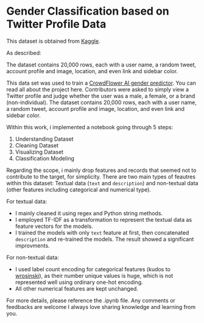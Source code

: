 # Gender Classification based on Twitter Profile Data

This dataset is obtained from [Kaggle](https://www.kaggle.com/crowdflower/twitter-user-gender-classification).

As described:

The dataset contains 20,000 rows, each with a user name, a random tweet, account profile and image, location, and even link and sidebar color.

This data set was used to train a [CrowdFlower AI gender predictor](https://www.figure-eight.com/using-machine-learning-to-predict-gender/). You can read all about the project here. Contributors were asked to simply view a Twitter profile and judge whether the user was a male, a female, or a brand (non-individual). The dataset contains 20,000 rows, each with a user name, a random tweet, account profile and image, location, and even link and sidebar color.

Within this work, i implemented a notebook going through 5 steps:
1. Understanding Dataset
2. Cleaning Dataset
3. Visualizing Dataset
4. Classification Modeling

Regarding the scope, i mainly drop features and records that seemed not to contribute to the target, for simplicity. There are two main types of feautres within this dataset: Textual data (`text` and `description`) and non-textual data (other features including categorical and numerical type).

For textual data:
- I mainly cleaned it using regex and Python string methods.
- I employed TF-IDF as a transformation to represent the textual data as feature vectors for the models.
- I trained the models with only `text` feature at first, then concatenated `description` and re-trained the models. The result showed a significant improvments.

For non-textual data:
- I used label count encoding for categorical features (kudos to [wrosinski](https://wrosinski.github.io/fe_categorical_encoding/)), as their number unique values is huge, which is not represented well using ordinary one-hot encoding.
- All other numerical features are kept unchanged.

For more details, please reference the .ipynb file. Any comments or feedbacks are welcome I always love sharing knowledge and learning from you.